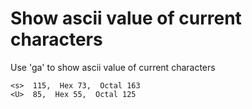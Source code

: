 # Show ascii value of current characters

Use 'ga' to show ascii value of current characters

```
<s>  115,  Hex 73,  Octal 163
<U>  85,  Hex 55,  Octal 125
```
